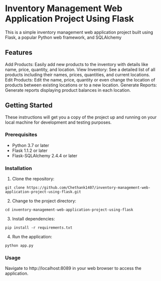 # Inventory Management Web Application Project Using Flask
This is a simple inventory management web application project built using Flask, a popular Python web framework, and SQLAlchemy

## Features
Add Products: Easily add new products to the inventory with details like name, price, quantity, and location.
View Inventory: See a detailed list of all products including their names, prices, quantities, and current locations.
Edit Products: Edit the name, price, quantity or even change the location of products between existing locations or to a new location.
Generate Reports: Generate reports displaying product balances in each location.

## Getting Started

These instructions will get you a copy of the project up and running on your local machine for development and testing purposes.

### Prerequisites

- Python 3.7 or later
- Flask 1.1.2 or later
- Flask-SQLAlchemy 2.4.4 or later

### Installation

1. Clone the repository:

```
git clone https://github.com/Chethank1407/inventory-management-web-application-project-using-flask.git
```

2. Change to the project directory:

```
cd inventory-management-web-application-project-using-flask
```

3. Install dependencies:

```
pip install -r requirements.txt
```

4. Run the application:

```
python app.py
```


### Usage
Navigate to http://localhost:8089 in your web browser to access the application.
